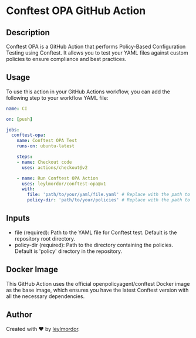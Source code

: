 # Conftest OPA GitHub Action

## Description

Conftest OPA is a GitHub Action that performs Policy-Based Configuration Testing using Conftest. It allows you to test your YAML files against custom policies to ensure compliance and best practices.

## Usage

To use this action in your GitHub Actions workflow, you can add the following step to your workflow YAML file:

```yaml
name: CI

on: [push]

jobs:
  conftest-opa:
    name: Conftest OPA Test
    runs-on: ubuntu-latest

    steps:
    - name: Checkout code
      uses: actions/checkout@v2

    - name: Run Conftest OPA Action
      uses: leylmordor/conftest-opa@v1
      with:
        file: 'path/to/your/yaml/file.yaml' # Replace with the path to the YAML file you want to test
        policy-dir: 'path/to/your/policies' # Replace with the path to the directory containing your custom policies
```

## Inputs
- file (required): Path to the YAML file for Conftest test. Default is the repository root directory.
- policy-dir (required): Path to the directory containing the policies. Default is 'policy' directory in the repository.

## Docker Image
This GitHub Action uses the official openpolicyagent/conftest Docker image as the base image, which ensures you have the latest Conftest version with all the necessary dependencies.



## Author
Created with ❤️ by [leylmordor](https://github.com/leylmordor).
